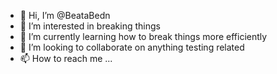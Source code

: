 - 👋 Hi, I’m @BeataBedn
- 👀 I’m interested in breaking things
- 🌱 I’m currently learning how to break things more efficiently
- 💞️ I’m looking to collaborate on anything testing related
- 📫 How to reach me ...

<!---
BeataBedn/BeataBedn is a ✨ special ✨ repository because its `README.md` (this file) appears on your GitHub profile.
You can click the Preview link to take a look at your changes.
--->

